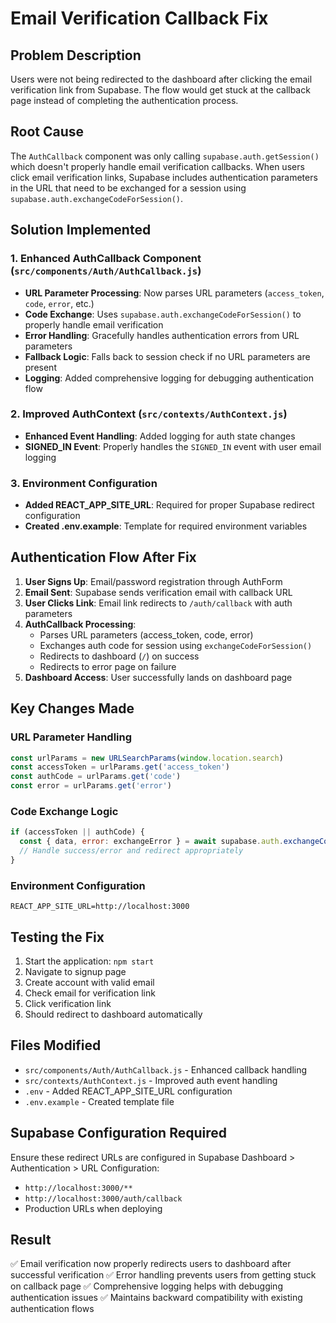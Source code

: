 # Email Verification Callback Fix

## Problem Description
Users were not being redirected to the dashboard after clicking the email verification link from Supabase. The flow would get stuck at the callback page instead of completing the authentication process.

## Root Cause
The `AuthCallback` component was only calling `supabase.auth.getSession()` which doesn't properly handle email verification callbacks. When users click email verification links, Supabase includes authentication parameters in the URL that need to be exchanged for a session using `supabase.auth.exchangeCodeForSession()`.

## Solution Implemented

### 1. Enhanced AuthCallback Component (`src/components/Auth/AuthCallback.js`)
- **URL Parameter Processing**: Now parses URL parameters (`access_token`, `code`, `error`, etc.)
- **Code Exchange**: Uses `supabase.auth.exchangeCodeForSession()` to properly handle email verification
- **Error Handling**: Gracefully handles authentication errors from URL parameters
- **Fallback Logic**: Falls back to session check if no URL parameters are present
- **Logging**: Added comprehensive logging for debugging authentication flow

### 2. Improved AuthContext (`src/contexts/AuthContext.js`)
- **Enhanced Event Handling**: Added logging for auth state changes
- **SIGNED_IN Event**: Properly handles the `SIGNED_IN` event with user email logging

### 3. Environment Configuration
- **Added REACT_APP_SITE_URL**: Required for proper Supabase redirect configuration
- **Created .env.example**: Template for required environment variables

## Authentication Flow After Fix

1. **User Signs Up**: Email/password registration through AuthForm
2. **Email Sent**: Supabase sends verification email with callback URL
3. **User Clicks Link**: Email link redirects to `/auth/callback` with auth parameters
4. **AuthCallback Processing**:
   - Parses URL parameters (access_token, code, error)
   - Exchanges auth code for session using `exchangeCodeForSession()`
   - Redirects to dashboard (`/`) on success
   - Redirects to error page on failure
5. **Dashboard Access**: User successfully lands on dashboard page

## Key Changes Made

### URL Parameter Handling
```javascript
const urlParams = new URLSearchParams(window.location.search)
const accessToken = urlParams.get('access_token')
const authCode = urlParams.get('code')
const error = urlParams.get('error')
```

### Code Exchange Logic
```javascript
if (accessToken || authCode) {
  const { data, error: exchangeError } = await supabase.auth.exchangeCodeForSession(window.location.search)
  // Handle success/error and redirect appropriately
}
```

### Environment Configuration
```env
REACT_APP_SITE_URL=http://localhost:3000
```

## Testing the Fix

1. Start the application: `npm start`
2. Navigate to signup page
3. Create account with valid email
4. Check email for verification link
5. Click verification link
6. Should redirect to dashboard automatically

## Files Modified

- `src/components/Auth/AuthCallback.js` - Enhanced callback handling
- `src/contexts/AuthContext.js` - Improved auth event handling  
- `.env` - Added REACT_APP_SITE_URL configuration
- `.env.example` - Created template file

## Supabase Configuration Required

Ensure these redirect URLs are configured in Supabase Dashboard > Authentication > URL Configuration:
- `http://localhost:3000/**`
- `http://localhost:3000/auth/callback`
- Production URLs when deploying

## Result
✅ Email verification now properly redirects users to dashboard after successful verification
✅ Error handling prevents users from getting stuck on callback page
✅ Comprehensive logging helps with debugging authentication issues
✅ Maintains backward compatibility with existing authentication flows
